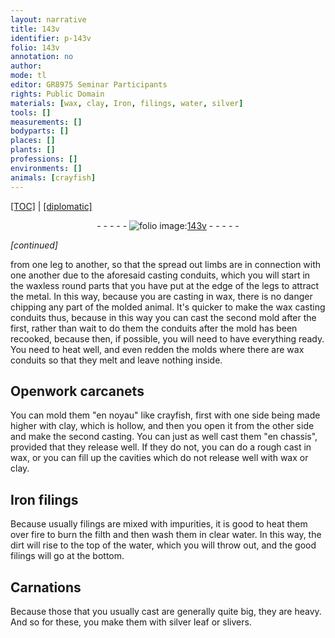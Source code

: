 ```yaml
---
layout: narrative
title: 143v
identifier: p-143v
folio: 143v
annotation: no
author:
mode: tl
editor: GR8975 Seminar Participants
rights: Public Domain
materials: [wax, clay, Iron, filings, water, silver]
tools: []
measurements: []
bodyparts: []
places: []
plants: []
professions: []
environments: []
animals: [crayfish]
---
```


<p><a href="{{ site.baseurl }}/translation/">[TOC]</a> | <a href="{{ site.baseurl }}/texts/p-143v_tc/">[diplomatic]</a></p><div class="folio" align="center">- - - - - <a href="http://gallica.bnf.fr/ark:/12148/btv1b10500001g/f292.image" target="_blank"><img src="https://cu-mkp.github.io/2017-workshop-edition/assets/photo-icon.png" alt="folio image: " style="display:inline-block; margin-bottom:-3px;"/>143v</a> - - - - - </div>  
 
*[continued]*
  
from one leg to another, so that the spread out limbs are in connection with one another due to the aforesaid casting conduits, which you will start in the waxless round parts that you have put at the edge of the legs to attract the metal. In this way, because you are casting in <span class="m">wax</span>, there is no danger chipping any part of the molded animal. It's quicker to make the <span class="m">wax</span> casting conduits thus, because in this way <span class="sup">you can</span> cast the second mold after <span class="sup">the first</span>, rather than wait to do them <span class="sup">the conduits</span> after the mold has been recooked, because then, if possible, you will need to have everything ready. You need to heat well, and even redden the molds where there are <span class="m">wax</span> conduits so that they melt and leave nothing inside.

 
  

## Openwork carcanets

 
You can mold them "en noyau" like <span class="al">crayfish</span>, first with one side being made higher with <span class="m">clay</span>, which is hollow, and then you open <span class="sup">it</span> from the other side and make the second casting. You can just as well cast <span class="sup">them</span> "en chassis", provided that they release well. If they do not, you can do a rough cast in <span class="m">wax</span>, or you can fill up the cavities which do not release well with <span class="m">wax</span> or <span class="m">clay</span>.
 
 
  

## <span class="m">Iron</span> filings 

 
Because usually <span class="m">filings</span> are mixed with impurities, it is good to heat them over fire to burn the filth and then wash them in clear <span class="m">water</span>. In this way, the dirt will rise to the top of the <span class="m">water</span>, which you will throw out, and the good filings will go at the bottom.

 
  

## Carnations

 
Because those that you usually cast are generally quite big, they are heavy. And so for these, you make them with <span class="m">silver</span> leaf or slivers.

